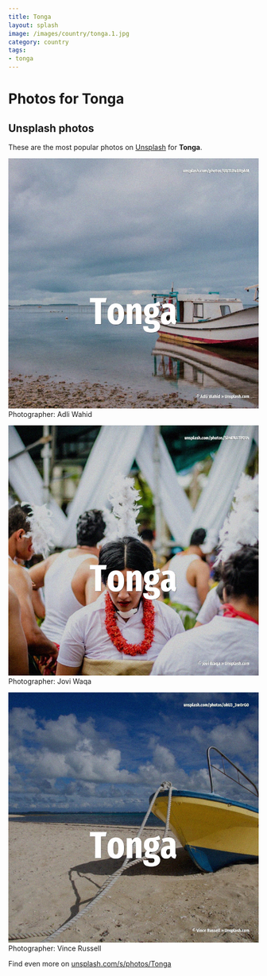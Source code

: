 ```yaml
---
title: Tonga
layout: splash
image: /images/country/tonga.1.jpg
category: country
tags:
- tonga
---
```

# Photos for Tonga
 
## Unsplash photos
These are the most popular photos on [Unsplash](https://unsplash.com) for **Tonga**.
 
![Tonga](/images/country/tonga.1.jpg)
Photographer:  Adli Wahid
 
![Tonga](/images/country/tonga.2.jpg)
Photographer:  Jovi Waqa
 
![Tonga](/images/country/tonga.3.jpg)
Photographer:  Vince Russell
 
Find even more on [unsplash.com/s/photos/Tonga](https://unsplash.com/s/photos/Tonga)
 
